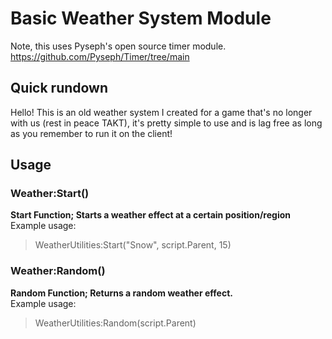 # Basic Weather System Module
Note, this uses Pyseph's open source timer module.
https://github.com/Pyseph/Timer/tree/main
## Quick rundown
Hello! This is an old weather system I created for a game that's no longer with us (rest in peace TAKT), it's pretty simple to use and is lag free as long as you remember to run it on the client!

## Usage
### Weather:Start()
**Start Function; Starts a weather effect at a certain position/region </br>**
Example usage:
>	WeatherUtilities:Start("Snow", script.Parent, 15)

### Weather:Random()
**Random Function; Returns a random weather effect.** </br>
Example usage:
>	WeatherUtilities:Random(script.Parent)

